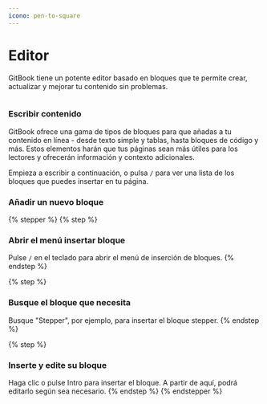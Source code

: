 ```yaml
---
icono: pen-to-square
---
```


# Editor

GitBook tiene un potente editor basado en bloques que te permite crear, actualizar y mejorar tu contenido sin problemas.

<figure><img src="https://gitbookio.github.io/onboarding-template-images/editor-hero.png" alt=""><figcaption></figcaption></figure>

### Escribir contenido

GitBook ofrece una gama de tipos de bloques para que añadas a tu contenido en línea - desde texto simple y tablas, hasta bloques de código y más. Estos elementos harán que tus páginas sean más útiles para los lectores y ofrecerán información y contexto adicionales.

Empieza a escribir a continuación, o pulsa `/` para ver una lista de los bloques que puedes insertar en tu página.

### Añadir un nuevo bloque

{% stepper %}
{% step %}
### Abrir el menú insertar bloque

Pulse `/` en el teclado para abrir el menú de inserción de bloques.
{% endstep %}

{% step %}
### Busque el bloque que necesita

Busque "Stepper", por ejemplo, para insertar el bloque stepper.
{% endstep %}

{% step %}
### Inserte y edite su bloque

Haga clic o pulse Intro para insertar el bloque. A partir de aquí, podrá editarlo según sea necesario.
{% endstep %}
{% endstepper %}

